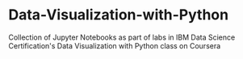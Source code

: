 # Data-Visualization-with-Python
Collection of Jupyter Notebooks as part of labs in IBM Data Science Certification's Data Visualization with Python class on Coursera
